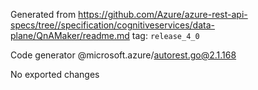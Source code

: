 Generated from https://github.com/Azure/azure-rest-api-specs/tree//specification/cognitiveservices/data-plane/QnAMaker/readme.md tag: `release_4_0`

Code generator @microsoft.azure/autorest.go@2.1.168

No exported changes